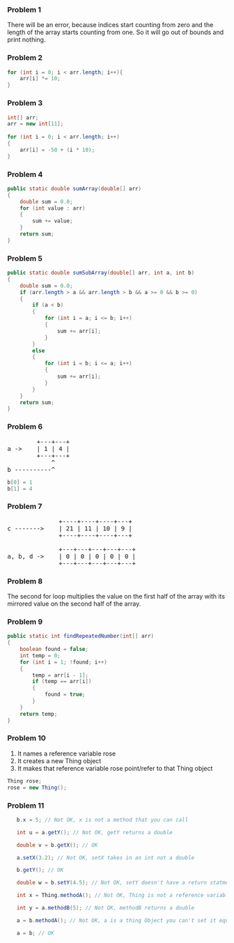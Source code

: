 ### Problem 1
There will be an error, because indices start counting from zero and the length of the array starts counting from one. So it will go out of bounds and print nothing. 

### Problem 2 
```java
for (int i = 0; i < arr.length; i++){
    arr[i] *= 10;
}
```

### Problem 3
```java
int[] arr;
arr = new int[11];
      
for (int i = 0; i < arr.length; i++)
{
    arr[i] = -50 + (i * 10);
}
```
### Problem 4 
```java
public static double sumArray(double[] arr)
{
    double sum = 0.0;
    for (int value : arr)
    {
        sum += value;
    }
    return sum;
}
```

### Problem 5
```java
public static double sumSubArray(double[] arr, int a, int b)
{
    double sum = 0.0;
    if (arr.length > a && arr.length > b && a >= 0 && b >= 0)
    {
        if (a < b)
        {
            for (int i = a; i <= b; i++)
            {
                sum += arr[i];
            }
        }
        else
        {
            for (int i = b; i <= a; i++)
            {
                sum += arr[i];
            }
        }
    }
    return sum;
}
```

### Problem 6
<pre>
        +---+---+
a ->    | 1 | 4 |
        +---+---+
            ^
b ----------^
</pre>
```java
b[0] = 1
b[1] = 4
```

### Problem 7
<pre>
              +----+----+----+---+
c ------->    | 21 | 11 | 10 | 9 |
              +----+----+----+---+

              +---+---+---+---+---+
a, b, d ->    | 0 | 0 | 0 | 0 | 0 | 
              +---+---+---+---+---+
</pre>

### Problem 8
The second for loop multiplies the value on the first half of the array with its mirrored value on the second half of the array. 

### Problem 9
```java
public static int findRepeatedNumber(int[] arr)
{
    boolean found = false;
    int temp = 0;
    for (int i = 1; !found; i++)
    {
        temp = arr[i - 1];
        if (temp == arr[i])
        {
            found = true;
        }
    }
    return temp;
}
```

### Problem 10
1. It names a reference variable rose
2. It creates a new Thing object
3. It makes that reference variable rose point/refer to that Thing object

```java
Thing rose;
rose = new Thing();
```

### Problem 11
```java
   b.x = 5; // Not OK, x is not a method that you can call

   int u = a.getY(); // Not OK, getY returns a double

   double v = b.getX(); // OK

   a.setX(3.2); // Not OK, setX takes in an int not a double

   b.getY(); // OK

   double w = b.setY(4.5); // Not OK, setY doesn't have a return statment

   int x = Thing.methodA(); // Not OK, Thing is not a reference variable

   int y = a.methodB(5); // Not OK, methodB returns a double 

   a = b.methodA(); // Not OK, a is a thing Object you can't set it equal to an int

   a = b; // OK
```